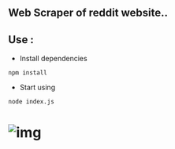 ## Web Scraper of reddit website..  
## Use :

- Install dependencies

```
npm install
```
- Start using

```
node index.js
```


# ![img](https://img.shields.io/badge/Made%20By-DEBASISH%20SAHOO-red.svg)


